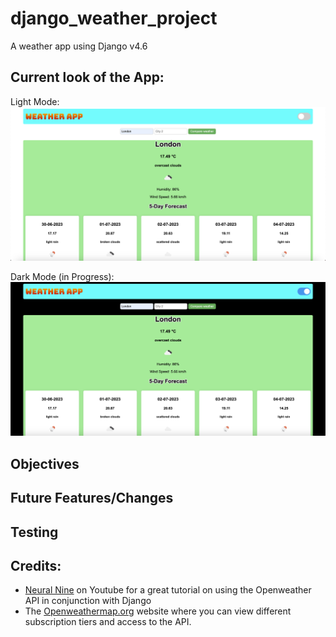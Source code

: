 # django_weather_project
A weather app using Django v4.6


## Current look of the App:

Light Mode:
![Light Mode](https://github.com/mehuljain133/django_weather_project/blob/main/static/readme/current-look-light.png)


Dark Mode (in Progress):
![Dark Mode](https://github.com/mehuljain133/django_weather_project/blob/main/static/readme/current-look-dark.png)

## Objectives 


## Future Features/Changes


## Testing


## Credits:

- [Neural Nine](https://www.youtube.com/watch?v=lyeK0aE_qRg) on Youtube for a great tutorial on using the Openweather API in conjunction with Django
- The [Openweathermap.org](https://openweathermap.org/) website where you can view different subscription tiers and access to the API.
  
